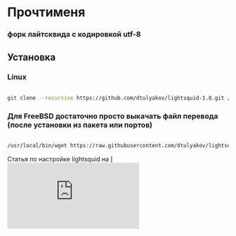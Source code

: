 # Прочтименя #

### форк лайтсквида с кодировкой utf-8 ###

## Установка
### Linux

```bash

git clone --recursive https://github.com/dtulyakov/lightsquid-1.8.git /var/www/lightsquid
```

### Для FreeBSD достаточно просто выкачать файл перевода (после установки из пакета или портов)

```bash

/usr/local/bin/wget https://raw.githubusercontent.com/dtulyakov/lightsquid-1.8/master/lang/ru-utf8.lng -O /usr/local/share/lightsquid/lang/ru-utf8.lng
```

Статья по настройке lightsquid на [![www.dtulyakov.ru](http://www.dtulyakov.ru/theme/images/favicon.ico) dtulyakov.ru](http://www.dtulyakov.ru/lightsquid.html)
